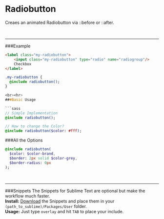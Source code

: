 # Radiobutton
Creaes an animated Radiobutton via ::before or ::after.<br>

<br><hr>
###Example
```html
<label class="my-radiobutton">
	<input class="my-radiobutton" type="radio" name="radiogroup"/>
	Checkbox
</label>
```
```sass
.my-radiobutton {
  @include radiobutton();
}

<br><hr>
###Basic Usage

```sass
// Simple Implementation
@include radiobutton();

// How to change the Color?
@include radiobutton($color: #fff);
```

###All the Options

```sass
@include radiobutton(
  $color: $color-brand,
  $border: 2px solid $color-grey,
  $border-radius: 0px
); 
```


<br><hr>
###Snippets
The Snippets for Sublime Text are optional but make the workflow much faster. <br>
**Install:** [Download](https://dl.dropboxusercontent.com/u/7534528/HFC/Relay/snippets.zip) the Snippets and place them in your `(path_to_sublime)/Packages/User` folder.<br>
**Usage:** Just type `overlay` and hit `TAB` to place your include.